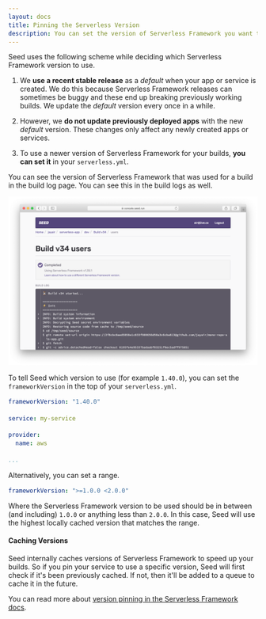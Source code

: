 ```yaml
---
layout: docs
title: Pinning the Serverless Version
description: You can set the version of Serverless Framework you want to use for your deployments by setting it in the serverless.yml
---
```


Seed uses the following scheme while deciding which Serverless Framework version to use.

1. We **use a recent stable release** as a _default_ when your app or service is created. We do this because Serverless Framework releases can sometimes be buggy and these end up breaking previously working builds. We update the _default_ version every once in a while.

2. However, we **do not update previously deployed apps** with the new _default_ version. These changes only affect any newly created apps or services.

3. To use a newer version of Serverless Framework for your builds, **you can set it** in your `serverless.yml`.

You can see the version of Serverless Framework that was used for a build in the build log page. You can see this in the build logs as well.

![Serverless Framework version in build log](/assets/docs/pinning-the-serverless-version/serverless-framework-version-in-build-log.png)

To tell Seed which version to use (for example `1.40.0`), you can set the `frameworkVersion` in the top of your `serverless.yml`.

``` yml
frameworkVersion: "1.40.0"

service: my-service

provider:
  name: aws

...
```

Alternatively, you can set a range.

``` yml
frameworkVersion: ">=1.0.0 <2.0.0"
```

Where the Serverless Framework version to be used should be in between (and including) `1.0.0` or anything less than `2.0.0`. In this case, Seed will use the highest locally cached version that matches the range.

#### Caching Versions

Seed internally caches versions of Serverless Framework to speed up your builds. So if you pin your service to use a specific version, Seed will first check if it's been previously cached. If not, then it'll be added to a queue to cache it in the future.

You can read more about [version pinning in the Serverless Framework docs](https://serverless.com/framework/docs/providers/aws/guide/services#pinning-a-version).
